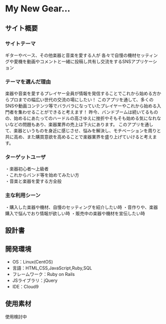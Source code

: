 #  My New Gear...
## サイト概要
### サイトテーマ
 ギターやベース、その他楽器と音楽を愛する人が
 各々で自慢の機材セッティングや愛機を動画やコメントと一緒に投稿し共有し交流をするSNSアプリケーション

### テーマを選んだ理由
  楽器や音楽を愛するプレイヤー全員が情報を発信することでこれから始める方からプロまでの幅広い世代の交流の場にしたい！
  このアプリを通して、多くのSNSや動画コンテンツ等でバラバラになっていたプレイヤーやこれから始める入門者を集わせることができると考えます！
  昨今、バンドブームは続いてるものの、始めるにあたってのハードルの高さゆえに挫折やそもそも始める気になれないなどの問題もあり、楽器業界の売上は下火にあります。
  このアプリを通して、楽器というものを身近に感じさせ、悩みを解決し、モチベーションを周りと共に高め、また購買意欲を高めることで楽器業界を盛り上げていけると考えます。
  
### ターゲットユーザ
・楽器初心者～上級者</br>
・これからバンド等を始めてみたい方</br>
・音楽と楽器を愛する方全般

### 主な利用シーン
・購入した楽器や機材、自慢のセッティングを紹介したい時
・音作りや、楽器購入で悩んでおり情報が欲しい時
・販売中の楽器や機材を宣伝したい時
## 設計書
## 開発環境
- OS：Linux(CentOS)
- 言語：HTML,CSS,JavaScript,Ruby,SQL
- フレームワーク：Ruby on Rails
- JSライブラリ：jQuery
- IDE：Cloud9

## 使用素材
使用検討中
